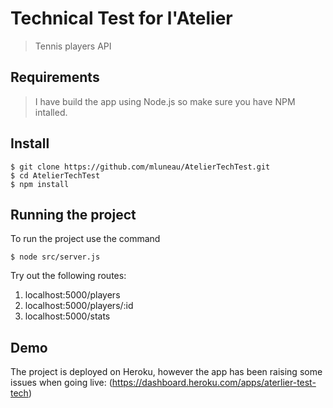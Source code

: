# Technical Test for l'Atelier

> Tennis players API

## Requirements

> I have build the app using Node.js so make sure you have NPM intalled.

## Install

    $ git clone https://github.com/mluneau/AtelierTechTest.git
    $ cd AtelierTechTest
    $ npm install

## Running the project

To run the project use the command

    $ node src/server.js

Try out the following routes: 

1. localhost:5000/players
2. localhost:5000/players/:id
3. localhost:5000/stats

## Demo
The project is deployed on Heroku, however the app has been raising some issues when going live: (https://dashboard.heroku.com/apps/aterlier-test-tech)
 
